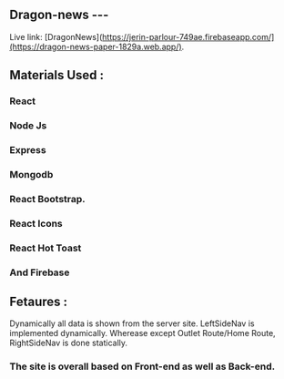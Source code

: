  

## Dragon-news --- 

Live link: [DragonNews](https://jerin-parlour-749ae.firebaseapp.com/](https://dragon-news-paper-1829a.web.app/).

## Materials Used : 

### React
### Node Js
### Express
### Mongodb
### React Bootstrap.
### React Icons
### React Hot Toast
### And Firebase

## Fetaures :

Dynamically all data is shown from the server site. LeftSideNav is implemented dynamically. Wherease except Outlet Route/Home Route, RightSideNav is done statically.

### The site is overall based on Front-end as well as Back-end.
